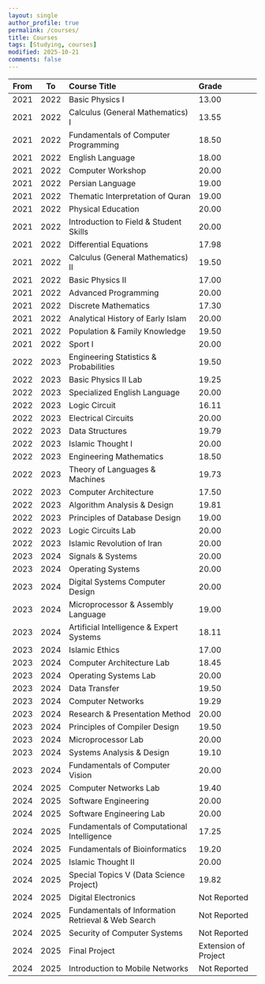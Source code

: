 ```yaml
---
layout: single
author_profile: true
permalink: /courses/
title: Courses
tags: [Studying, courses]
modified: 2025-10-21
comments: false
---
```


| From | To | **Course Title** | **Grade** |
|:----:|:--:|:-----------------|:----------|
| 2021 | 2022 | Basic Physics I | 13.00 |
| 2021 | 2022 | Calculus (General Mathematics) I | 13.55 |
| 2021 | 2022 | Fundamentals of Computer Programming | 18.50 |
| 2021 | 2022 | English Language | 18.00 |
| 2021 | 2022 | Computer Workshop | 20.00 |
| 2021 | 2022 | Persian Language | 19.00 |
| 2021 | 2022 | Thematic Interpretation of Quran | 19.00 |
| 2021 | 2022 | Physical Education | 20.00 |
| 2021 | 2022 | Introduction to Field & Student Skills | 20.00 |
| 2021 | 2022 | Differential Equations | 17.98 |
| 2021 | 2022 | Calculus (General Mathematics) II | 19.50 |
| 2021 | 2022 | Basic Physics II | 17.00 |
| 2021 | 2022 | Advanced Programming | 20.00 |
| 2021 | 2022 | Discrete Mathematics | 17.30 |
| 2021 | 2022 | Analytical History of Early Islam | 20.00 |
| 2021 | 2022 | Population & Family Knowledge | 19.50 |
| 2021 | 2022 | Sport I | 20.00 |
| 2022 | 2023 | Engineering Statistics & Probabilities | 19.50 |
| 2022 | 2023 | Basic Physics II Lab | 19.25 |
| 2022 | 2023 | Specialized English Language | 20.00 |
| 2022 | 2023 | Logic Circuit | 16.11 |
| 2022 | 2023 | Electrical Circuits | 20.00 |
| 2022 | 2023 | Data Structures | 19.79 |
| 2022 | 2023 | Islamic Thought I | 20.00 |
| 2022 | 2023 | Engineering Mathematics | 18.50 |
| 2022 | 2023 | Theory of Languages & Machines | 19.73 |
| 2022 | 2023 | Computer Architecture | 17.50 |
| 2022 | 2023 | Algorithm Analysis & Design | 19.81 |
| 2022 | 2023 | Principles of Database Design | 19.00 |
| 2022 | 2023 | Logic Circuits Lab | 20.00 |
| 2022 | 2023 | Islamic Revolution of Iran | 20.00 |
| 2023 | 2024 | Signals & Systems | 20.00 |
| 2023 | 2024 | Operating Systems | 20.00 |
| 2023 | 2024 | Digital Systems Computer Design | 20.00 |
| 2023 | 2024 | Microprocessor & Assembly Language | 19.00 |
| 2023 | 2024 | Artificial Intelligence & Expert Systems | 18.11 |
| 2023 | 2024 | Islamic Ethics | 17.00 |
| 2023 | 2024 | Computer Architecture Lab | 18.45 |
| 2023 | 2024 | Operating Systems Lab | 20.00 |
| 2023 | 2024 | Data Transfer | 19.50 |
| 2023 | 2024 | Computer Networks | 19.29 |
| 2023 | 2024 | Research & Presentation Method | 20.00 |
| 2023 | 2024 | Principles of Compiler Design | 19.50 |
| 2023 | 2024 | Microprocessor Lab | 20.00 |
| 2023 | 2024 | Systems Analysis & Design | 19.10 |
| 2023 | 2024 | Fundamentals of Computer Vision | 20.00 |
| 2024 | 2025 | Computer Networks Lab | 19.40 |
| 2024 | 2025 | Software Engineering | 20.00 |
| 2024 | 2025 | Software Engineering Lab | 20.00 |
| 2024 | 2025 | Fundamentals of Computational Intelligence | 17.25 |
| 2024 | 2025 | Fundamentals of Bioinformatics | 19.20 |
| 2024 | 2025 | Islamic Thought II | 20.00 |
| 2024 | 2025 | Special Topics V (Data Science Project) | 19.82 |
| 2024 | 2025 | Digital Electronics | Not Reported |
| 2024 | 2025 | Fundamentals of Information Retrieval & Web Search | Not Reported |
| 2024 | 2025 | Security of Computer Systems | Not Reported |
| 2024 | 2025 | Final Project | Extension of Project |
| 2024 | 2025 | Introduction to Mobile Networks | Not Reported |
